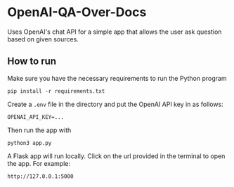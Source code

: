 # OpenAI-QA-Over-Docs

Uses OpenAI's chat API for a simple app that allows the user ask question based on given sources.

## How to run

Make sure you have the necessary requirements to run the Python program

`pip install -r requirements.txt`

Create a `.env` file in the directory and put the OpenAI API key in as follows:

`OPENAI_API_KEY=...`

Then run the app with

`python3 app.py`

A Flask app will run locally. Click on the url provided in the terminal to open the app. For example:

`http://127.0.0.1:5000`